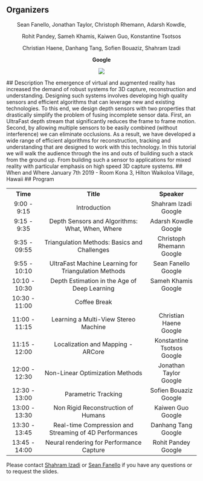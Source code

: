 ## Organizers
<p style="text-align: center;"> Sean Fanello, Jonathan Taylor, Christoph Rhemann, Adarsh Kowdle, </p>
<p style="text-align: center;"> Rohit Pandey, Sameh Khamis, Kaiwen Guo, Konstantine Tsotsos</p>
<p style="text-align: center;"> Christian Haene, Danhang Tang, Sofien Bouaziz, Shahram Izadi</p>

<p style="text-align: center;"> <b> Google </b> </p>
<p style="text-align:center"><img src="http://www.seanfanello.it/wp-content/uploads/2018/04/stack.png"/></p>
## Description
The emergence of virtual and augmented reality has increased the demand of robust systems for 3D capture, reconstruction and understanding. Designing such systems involves developing high quality sensors and efficient algorithms that can leverage new and existing technologies. To this end, we design depth sensors with two properties that drastically simplify the problem of fusing incomplete sensor data. First, an UltraFast depth stream that significantly reduces the frame to frame motion. Second, by allowing multiple sensors to be easily combined (without interference) we can eliminate occlusions. As a result, we have developed a wide range of efficient algorithms for reconstruction, tracking and understanding that are designed to work with this technology. In this tutorial we will walk the audience through the ins and outs of building such a stack from the ground up. From building such a sensor to applications for mixed reality with particular emphasis on high speed 3D capture systems.
## When and Where
January 7th 2019 - Room Kona 3, Hilton Waikoloa Village, Hawaii
## Program

<table style="width:100%">
  <tr>
    <th><div align="center"> Time</div> </th>
    <th><div align="center"> Title</div> </th> 
    <th><div align="center"> Speaker</div> </th>
  </tr>
  <tr>
    <td><div align="center"> 9:00 - 9:15 </div> </td>
    <td><div align="center"> Introduction </div> </td> 
    <td><div align="center"> Shahram Izadi<br/> Google </div> </td> 
  </tr>
  <tr>
    <td><div align="center"> 9:15 - 9:35 </div> </td>
    <td><div align="center"> Depth Sensors and Algorithms: What, When, Where </div> </td> 
    <td><div align="center"> Adarsh Kowdle <br/> Google </div> </td> 
  </tr>  
  <tr>
    <td><div align="center"> 9:35 - 09:55 </div> </td>
    <td><div align="center"> Triangulation Methods: Basics and Challenges </div> </td> 
    <td><div align="center"> Christoph Rhemann <br/> Google </div> </td> 
  </tr>    
  <tr>
    <td><div align="center"> 9:55 - 10:10 </div> </td>
    <td><div align="center"> UltraFast Machine Learning for Triangulation Methods </div> </td> 
    <td><div align="center"> Sean Fanello <br/> Google </div> </td> 
  </tr>    
    <tr>
    <td><div align="center"> 10:10 - 10:30 </div> </td>
    <td><div align="center"> Depth Estimation in the Age of Deep Learning </div> </td> 
    <td><div align="center"> Sameh Khamis <br/> Google </div> </td> 
  </tr>    
  <tr>
    <td><div align="center"> 10:30 - 11:00 </div> </td>
    <td><div align="center"> Coffee Break </div> </td> 
    <td></td> 
  </tr>        
  <tr>
    <td><div align="center"> 11:00 - 11:15 </div> </td>
    <td><div align="center"> Learning a Multi-View Stereo Machine </div> </td> 
    <td><div align="center"> Christian Haene <br/> Google </div> </td> 
  </tr> 
   <tr>
    <td><div align="center"> 11:15 - 12:00 </div> </td>
    <td><div align="center"> Localization and Mapping - ARCore </div> </td> 
    <td><div align="center"> Konstantine Tsotsos <br/> Google </div> </td> 
  </tr>      
   <tr>
    <td><div align="center"> 12:00 - 12:30 </div> </td>
    <td><div align="center"> Non-Linear Optimization Methods </div> </td> 
    <td><div align="center"> Jonathan Taylor <br/> Google </div> </td> 
  </tr>    
  <tr>
    <td><div align="center"> 12:30 - 13:00 </div> </td>
    <td><div align="center"> Parametric Tracking </div> </td> 
    <td><div align="center"> Sofien Bouaziz <br/> Google </div> </td> 
  </tr>     
  <tr>
    <td><div align="center"> 13:00 - 13:30 </div> </td>
    <td><div align="center"> Non Rigid Reconstruction of Humans </div> </td> 
    <td><div align="center"> Kaiwen Guo <br/> Google </div> </td> 
  </tr>  
  <tr>
    <td><div align="center"> 13:30 - 13:45 </div> </td>
    <td><div align="center"> Real-time Compression and Streaming of 4D Performances </div> </td> 
    <td><div align="center"> Danhang Tang <br/> Google </div> </td> 
  </tr>    
  <tr>
    <td><div align="center"> 13:45 - 14:00 </div> </td>
    <td><div align="center"> Neural rendering for Performance Capture </div> </td> 
    <td><div align="center"> Rohit Pandey <br/> Google </div> </td> 
  </tr>     
</table>

Please contact  [Shahram Izadi](mailto:shahrami@google.com) or [Sean Fanello](mailto:seanfa@google.com) if you have any questions or to request the slides.
